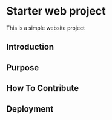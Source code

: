 # Starter web project
This is a simple website project

## Introduction

## Purpose

## How To Contribute

## Deployment
